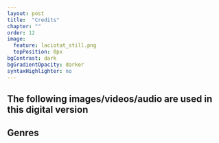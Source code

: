 ```yaml
---
layout: post
title:  "Credits"
chapter: ""
order: 12
image:
  feature: laciotat_still.png
  topPosition: 0px
bgContrast: dark
bgGradientOpacity: darker
syntaxHighlighter: no
---
```

<h2>The following images/videos/audio are used in this digital version</h2>
<h2>Genres</h2>



